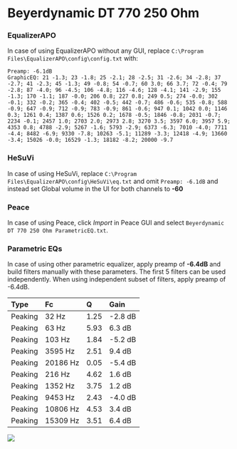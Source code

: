 # Beyerdynamic DT 770 250 Ohm

### EqualizerAPO
In case of using EqualizerAPO without any GUI, replace `C:\Program Files\EqualizerAPO\config\config.txt`
with:
```
Preamp: -6.1dB
GraphicEQ: 21 -1.3; 23 -1.8; 25 -2.1; 28 -2.5; 31 -2.6; 34 -2.8; 37 -2.7; 41 -2.3; 45 -1.3; 49 -0.8; 54 -0.7; 60 3.0; 66 3.7; 72 -0.4; 79 -2.8; 87 -4.0; 96 -4.5; 106 -4.8; 116 -4.6; 128 -4.1; 141 -2.9; 155 -1.3; 170 -1.1; 187 -0.0; 206 0.8; 227 0.8; 249 0.5; 274 -0.0; 302 -0.1; 332 -0.2; 365 -0.4; 402 -0.5; 442 -0.7; 486 -0.6; 535 -0.8; 588 -0.9; 647 -0.9; 712 -0.9; 783 -0.9; 861 -0.6; 947 0.1; 1042 0.0; 1146 0.3; 1261 0.4; 1387 0.6; 1526 0.2; 1678 -0.5; 1846 -0.8; 2031 -0.7; 2234 -0.1; 2457 1.0; 2703 2.0; 2973 2.8; 3270 3.5; 3597 6.0; 3957 5.9; 4353 0.8; 4788 -2.9; 5267 -1.6; 5793 -2.9; 6373 -6.3; 7010 -4.0; 7711 -4.4; 8482 -6.9; 9330 -7.8; 10263 -5.1; 11289 -3.3; 12418 -4.9; 13660 -3.4; 15026 -0.0; 16529 -1.3; 18182 -8.2; 20000 -9.7
```

### HeSuVi
In case of using HeSuVi, replace `C:\Program Files\EqualizerAPO\config\HeSuVi\eq.txt` and omit `Preamp:
-6.1dB` and instead set Global volume in the UI for both channels to **-60**

### Peace
In case of using Peace, click *Import* in Peace GUI and select `Beyerdynamic DT 770 250 Ohm ParametricEQ.txt`.

### Parametric EQs
In case of using other parametric equalizer, apply preamp of **-6.4dB** and build filters manually
with these parameters. The first 5 filters can be used independently.
When using independent subset of filters, apply preamp of -6.4dB.

| Type    | Fc       |    Q | Gain    |
|:--------|:---------|:-----|:--------|
| Peaking | 32 Hz    | 1.25 | -2.8 dB |
| Peaking | 63 Hz    | 5.93 | 6.3 dB  |
| Peaking | 103 Hz   | 1.84 | -5.2 dB |
| Peaking | 3595 Hz  | 2.51 | 9.4 dB  |
| Peaking | 20186 Hz | 0.05 | -5.4 dB |
| Peaking | 216 Hz   | 4.62 | 1.6 dB  |
| Peaking | 1352 Hz  | 3.75 | 1.2 dB  |
| Peaking | 9453 Hz  | 2.43 | -4.0 dB |
| Peaking | 10806 Hz | 4.53 | 3.4 dB  |
| Peaking | 15309 Hz | 3.51 | 6.4 dB  |

![](https://raw.githubusercontent.com/jaakkopasanen/AutoEq/master/results/headphonecom/sbaf-serious/Beyerdynamic%20DT%20770%20250%20Ohm/Beyerdynamic%20DT%20770%20250%20Ohm.png)